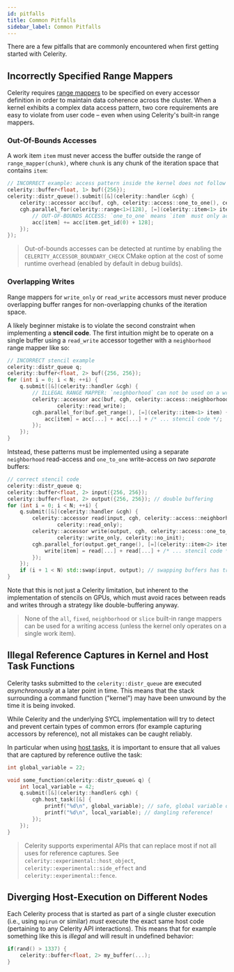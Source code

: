 ```yaml
---
id: pitfalls
title: Common Pitfalls
sidebar_label: Common Pitfalls
---
```


There are a few pitfalls that are commonly encountered when first getting
started with Celerity.

## Incorrectly Specified Range Mappers

Celerity requires [range mappers](range-mappers.md) to be specified on every accessor definition
in order to maintain data coherence across the cluster. When a kernel exhibits a complex data
access pattern, two core requirements are easy to violate from user code – even when using
Celerity's built-in range mappers.

### Out-Of-Bounds Accesses

A work item `item` must never access the buffer outside the range of `range_mapper(chunk)`,
where `chunk` is any chunk of the iteration space that contains `item`:

```cpp
// INCORRECT example: access pattern inside the kernel does not follow the range mapper
celerity::buffer<float, 1> buf({256});
celerity::distr_queue().submit([&](celerity::handler &cgh) {
    celerity::accessor acc(buf, cgh, celerity::access::one_to_one(), celerity::read_write);
    cgh.parallel_for(celerity::range<1>(128), [=](celerity::item<1> item) {
        // OUT-OF-BOUNDS ACCESS: `one_to_one` means `item` must only access `acc[item]`
        acc[item] += acc[item.get_id(0) + 128];
    });
});
```

> Out-of-bounds accesses can be detected at runtime by enabling the
> `CELERITY_ACCESSOR_BOUNDARY_CHECK` CMake option at the cost of some runtime
> overhead (enabled by default in debug builds).

### Overlapping Writes

Range mappers for `write_only` or `read_write` accessors must never produce overlapping buffer
ranges for non-overlapping chunks of the iteration space.

A likely beginner mistake is to violate the second constraint when implementing a **stencil code**.
The first intuition might be to operate on a single buffer using a `read_write` accessor together
with a `neighborhood` range mapper like so:
```cpp
// INCORRECT stencil example
celerity::distr_queue q;
celerity::buffer<float, 2> buf({256, 256});
for (int i = 0; i < N; ++i) {
    q.submit([&](celerity::handler &cgh) {
        // ILLEGAL RANGE MAPPER: `neighborhood` can not be used on a writing access
        celerity::accessor acc(buf, cgh, celerity::access::neighborhood(1, 1),
                celerity::read_write);
        cgh.parallel_for(buf.get_range(), [=](celerity::item<1> item) {
            acc[item] = acc[...] + acc[...] + /* ... stencil code */;
        });
    });
}
```
Intstead, these patterns must be implemented using a separate `neighborhood` read-access and
`one_to_one` write-access *on two separate* buffers:

```cpp
// correct stencil code
celerity::distr_queue q;
celerity::buffer<float, 2> input({256, 256});
celerity::buffer<float, 2> output({256, 256}); // double buffering
for (int i = 0; i < N; ++i) {
    q.submit([&](celerity::handler &cgh) {
        celerity::accessor read(input, cgh, celerity::access::neighborhood(1, 1),
                celerity::read_only);
        celerity::accessor write(output, cgh, celerity::access::one_to_one(),
                celerity::write_only, celerity::no_init);
        cgh.parallel_for(output.get_range(), [=](celerity::item<2> item) {
            write[item] = read[...] + read[...] + /* ... stencil code */;
        });
    });
    if (i + 1 < N) std::swap(input, output); // swapping buffers has trivial cost!
}
```

Note that this is not just a Celerity limitation, but inherent to the implementation of stencils
on GPUs, which must avoid races between reads and writes through a strategy like double-buffering
anyway.

> None of the `all`, `fixed`, `neighborhood` or `slice` built-in range mappers
> can be used for a writing access (unless the kernel only operates on a single
> work item).

## Illegal Reference Captures in Kernel and Host Task Functions

Celerity tasks submitted to the `celerity::distr_queue` are executed
_asynchronously_ at a later point in time. This means that the stack
surrounding a command function ("kernel") may have been unwound by the time it
is being invoked.

While Celerity and the underlying SYCL implementation will try to detect and
prevent certain types of common errors (for example capturing accessors by
reference), not all mistakes can be caught reliably.

In particular when using [host tasks](host-tasks.md), it is important to ensure
that all values that are captured by reference outlive the task:

```cpp
int global_variable = 22;

void some_function(celerity::distr_queue& q) {
    int local_variable = 42;
    q.submit([&](celerity::handler& cgh) {
        cgh.host_task([&] {
            printf("%d\n", global_variable); // safe, global variable outlives task
            printf("%d\n", local_variable); // dangling reference!
        });
    });
}
```

> Celerity supports experimental APIs that can replace most if not all uses for reference captures.
> See `celerity::experimental::host_object`, `celerity::experimental::side_effect` and
> `celerity::experimental::fence`.

## Diverging Host-Execution on Different Nodes

Each Celerity process that is started as part of a single cluster execution
(i.e., using `mpirun` or similar) _must_ execute the exact same host code (pertaining to any Celerity API interactions).
This means that for example something like this is _illegal_ and will result
in undefined behavior:

```cpp
if(rand() > 1337) {
    celerity::buffer<float, 2> my_buffer(...);
}
```
